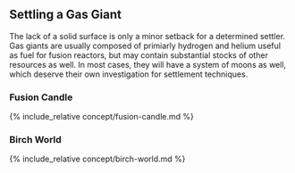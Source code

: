 ## Settling a Gas Giant

The lack of a solid surface is only a minor setback for a determined settler. Gas giants are usually composed of primiarly hydrogen and helium useful as fuel for fusion reactors, but may contain substantial stocks of other resources as well. In most cases, they will have a system of moons as well, which deserve their own investigation for settlement techniques.

### Fusion Candle
{% include_relative concept/fusion-candle.md %}

### Birch World
{% include_relative concept/birch-world.md %}